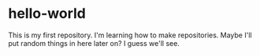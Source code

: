 # hello-world
This is my first repository. I'm learning how to make repositories. Maybe I'll put random things in here later on? I guess we'll see.
